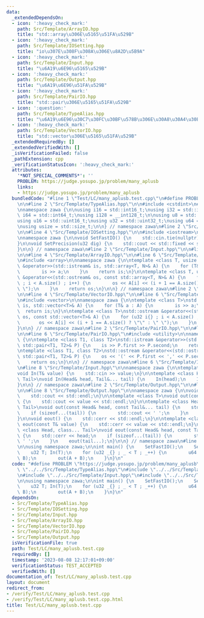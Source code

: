 ```yaml
---
data:
  _extendedDependsOn:
  - icon: ':heavy_check_mark:'
    path: Src/Template/ArrayIO.hpp
    title: "std::array\u306E\u5165\u51FA\u529B"
  - icon: ':heavy_check_mark:'
    path: Src/Template/IOSetting.hpp
    title: "io\u307E\u308F\u308A\u306E\u8A2D\u5B9A"
  - icon: ':heavy_check_mark:'
    path: Src/Template/Input.hpp
    title: "\u6A19\u6E96\u5165\u529B"
  - icon: ':heavy_check_mark:'
    path: Src/Template/Output.hpp
    title: "\u6A19\u6E96\u51FA\u529B"
  - icon: ':heavy_check_mark:'
    path: Src/Template/PairIO.hpp
    title: "std::pair\u306E\u5165\u51FA\u529B"
  - icon: ':question:'
    path: Src/Template/TypeAlias.hpp
    title: "\u6A19\u6E96\u30C7\u30FC\u30BF\u578B\u306E\u30A8\u30A4\u30EA\u30A2\u30B9"
  - icon: ':heavy_check_mark:'
    path: Src/Template/VectorIO.hpp
    title: "std::vector\u306E\u5165\u51FA\u529B"
  _extendedRequiredBy: []
  _extendedVerifiedWith: []
  _isVerificationFailed: false
  _pathExtension: cpp
  _verificationStatusIcon: ':heavy_check_mark:'
  attributes:
    '*NOT_SPECIAL_COMMENTS*': ''
    PROBLEM: https://judge.yosupo.jp/problem/many_aplusb
    links:
    - https://judge.yosupo.jp/problem/many_aplusb
  bundledCode: "#line 1 \"Test/LC/many_aplusb.test.cpp\"\n#define PROBLEM \"https://judge.yosupo.jp/problem/many_aplusb\"\
    \n\n#line 2 \"Src/Template/TypeAlias.hpp\"\n\n#include <cstdint>\n#include <cstddef>\n\
    \nnamespace zawa {\n\nusing i16 = std::int16_t;\nusing i32 = std::int32_t;\nusing\
    \ i64 = std::int64_t;\nusing i128 = __int128_t;\n\nusing u8 = std::uint8_t;\n\
    using u16 = std::uint16_t;\nusing u32 = std::uint32_t;\nusing u64 = std::uint64_t;\n\
    \nusing usize = std::size_t;\n\n} // namespace zawa\n#line 2 \"Src/Template/IOSetting.hpp\"\
    \n\n#line 4 \"Src/Template/IOSetting.hpp\"\n\n#include <iostream>\n#include <iomanip>\n\
    \nnamespace zawa {\n\nvoid SetFastIO() {\n    std::cin.tie(nullptr)->sync_with_stdio(false);\n\
    }\n\nvoid SetPrecision(u32 dig) {\n    std::cout << std::fixed << std::setprecision(dig);\n\
    }\n\n} // namespace zawa\n#line 2 \"Src/Template/Input.hpp\"\n\n#line 2 \"Src/Template/ArrayIO.hpp\"\
    \n\n#line 4 \"Src/Template/ArrayIO.hpp\"\n\n#line 6 \"Src/Template/ArrayIO.hpp\"\
    \n#include <array>\n\nnamespace zawa {\n\ntemplate <class T, usize N>\nstd::istream\
    \ &operator>>(std::istream& is, std::array<T, N>& A) {\n    for (T& a : A) {\n\
    \        is >> a;\n    }\n    return is;\n}\n\ntemplate <class T, usize N>\nstd::ostream\
    \ &operator<<(std::ostream& os, const std::array<T, N>& A) {\n    for (u32 i{}\
    \ ; i < A.size() ; i++) {\n        os << A[i] << (i + 1 == A.size() ? \"\" : \"\
    \ \");\n    }\n    return os;\n}\n\n} // namespace zawa\n#line 2 \"Src/Template/VectorIO.hpp\"\
    \n\n#line 4 \"Src/Template/VectorIO.hpp\"\n\n#line 6 \"Src/Template/VectorIO.hpp\"\
    \n#include <vector>\n\nnamespace zawa {\n\ntemplate <class T>\nstd::istream &operator>>(std::istream&\
    \ is, std::vector<T>& A) {\n    for (T& a : A) {\n        is >> a;\n    }\n  \
    \  return is;\n}\n\ntemplate <class T>\nstd::ostream &operator<<(std::ostream&\
    \ os, const std::vector<T>& A) {\n    for (u32 i{} ; i < A.size() ; i++) {\n \
    \       os << A[i] << (i + 1 == A.size() ? \"\" : \" \");\n    }\n    return os;\n\
    }\n\n} // namespace zawa\n#line 2 \"Src/Template/PairIO.hpp\"\n\n#line 4 \"Src/Template/PairIO.hpp\"\
    \n\n#line 6 \"Src/Template/PairIO.hpp\"\n#include <utility>\n\nnamespace zawa\
    \ {\n\ntemplate <class T1, class T2>\nstd::istream &operator>>(std::istream& is,\
    \ std::pair<T1, T2>& P) {\n    is >> P.first >> P.second;\n    return is;\n}\n\
    \ntemplate <class T1, class T2>\nstd::ostream &operator<<(std::ostream& os, const\
    \ std::pair<T1, T2>& P) {\n    os << '(' << P.first << ',' << P.second << ')';\n\
    \    return os;\n}\n\n} // namespace zawa\n#line 6 \"Src/Template/Input.hpp\"\n\
    \n#line 8 \"Src/Template/Input.hpp\"\n\nnamespace zawa {\n\ntemplate <class T>\n\
    void In(T& value) {\n    std::cin >> value;\n}\n\ntemplate <class Head, class...\
    \ Tail>\nvoid In(Head& head, Tail&... tail) {\n    In(head);\n    In(tail...);\n\
    }\n\n} // namespace zawa\n#line 2 \"Src/Template/Output.hpp\"\n\n#line 6 \"Src/Template/Output.hpp\"\
    \n\n#line 8 \"Src/Template/Output.hpp\"\n\nnamespace zawa {\n\nvoid out() {\n\
    \    std::cout << std::endl;\n}\n\ntemplate <class T>\nvoid out(const T& value)\
    \ {\n    std::cout << value << std::endl;\n}\n\ntemplate <class Head, class...\
    \ Tail>\nvoid out(const Head& head, const Tail&... tail) {\n    std::cout << head;\n\
    \    if (sizeof...(tail)) {\n        std::cout << ' ';\n    }\n    out(tail...);\n\
    }\n\nvoid eout() {\n    std::cerr << std::endl;\n}\n\ntemplate <class T>\nvoid\
    \ eout(const T& value) {\n    std::cerr << value << std::endl;\n}\n\ntemplate\
    \ <class Head, class... Tail>\nvoid eout(const Head& head, const Tail&... tail)\
    \ {\n    std::cerr << head;\n    if (sizeof...(tail)) {\n        std::cerr <<\
    \ ' ';\n    }\n    eout(tail...);\n}\n\n} // namespace zawa\n#line 7 \"Test/LC/many_aplusb.test.cpp\"\
    \n\nusing namespace zawa;\n\nint main() {\n    SetFastIO();\n    SetPrecision(15);\n\
    \    u32 T; In(T);\n    for (u32 _{} ; _ < T ; _++) {\n        u64 A, B; In(A,\
    \ B);\n        out(A + B);\n    }\n}\n"
  code: "#define PROBLEM \"https://judge.yosupo.jp/problem/many_aplusb\"\n\n#include\
    \ \"../../Src/Template/TypeAlias.hpp\"\n#include \"../../Src/Template/IOSetting.hpp\"\
    \n#include \"../../Src/Template/Input.hpp\"\n#include \"../../Src/Template/Output.hpp\"\
    \n\nusing namespace zawa;\n\nint main() {\n    SetFastIO();\n    SetPrecision(15);\n\
    \    u32 T; In(T);\n    for (u32 _{} ; _ < T ; _++) {\n        u64 A, B; In(A,\
    \ B);\n        out(A + B);\n    }\n}\n"
  dependsOn:
  - Src/Template/TypeAlias.hpp
  - Src/Template/IOSetting.hpp
  - Src/Template/Input.hpp
  - Src/Template/ArrayIO.hpp
  - Src/Template/VectorIO.hpp
  - Src/Template/PairIO.hpp
  - Src/Template/Output.hpp
  isVerificationFile: true
  path: Test/LC/many_aplusb.test.cpp
  requiredBy: []
  timestamp: '2023-08-08 12:17:01+09:00'
  verificationStatus: TEST_ACCEPTED
  verifiedWith: []
documentation_of: Test/LC/many_aplusb.test.cpp
layout: document
redirect_from:
- /verify/Test/LC/many_aplusb.test.cpp
- /verify/Test/LC/many_aplusb.test.cpp.html
title: Test/LC/many_aplusb.test.cpp
---
```

